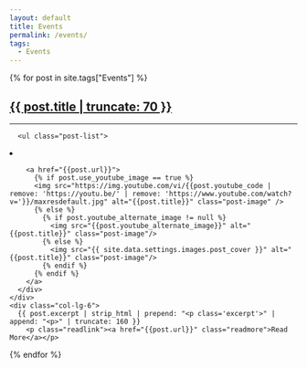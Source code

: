 ```yaml
---
layout: default
title: Events
permalink: /events/
tags:
  - Events
---
```

{% for post in site.tags["Events"] %}
  <div class="row content-container">
      <h2 class="post-overview-title"><a class="post-link" href="{{ post.url }}">{{ post.title | truncate: 70 }}</a></h2>
      <!-- <span class="post-meta">
        {{ post.date | date: "%b %-d, %Y" }}
      </span> -->
        <hr />


      <ul class="post-list">
  <li>
    <div class="col-lg-6 post-image-container">
      <div class="post-excerpts">


        <a href="{{post.url}}">
          {% if post.use_youtube_image == true %}
          <img src="https://img.youtube.com/vi/{{post.youtube_code | remove: 'https://youtu.be/' | remove: 'https://www.youtube.com/watch?v='}}/maxresdefault.jpg" alt="{{post.title}}" class="post-image" />
          {% else %}
            {% if post.youtube_alternate_image != null %}
              <img src="{{post.youtube_alternate_image}}" alt="{{post.title}}" class="post-image"/>
            {% else %}
              <img src="{{ site.data.settings.images.post_cover }}" alt="{{post.title}}" class="post-image"/>
            {% endif %}
          {% endif %}
        </a>
      </div>
    </div>
    <div class="col-lg-6">
      {{ post.excerpt | strip_html | prepend: "<p class='excerpt'>" | append: "<p>" | truncate: 160 }}
        <p class="readlink"><a href="{{post.url}}" class="readmore">Read More</a></p>
{% endfor %}
